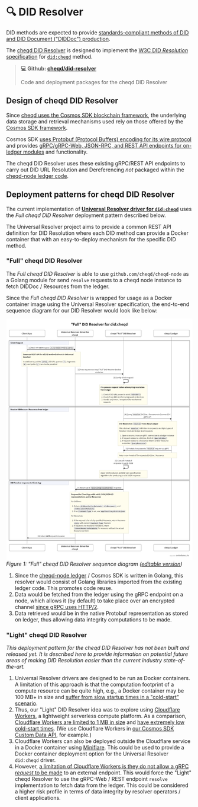 # 🔍 DID Resolver

DID methods are expected to provide [standards-compliant methods of DID and DID Document ("DIDDoc") production](https://w3c.github.io/did-core/#production-and-consumption).

The [cheqd DID Resolver](https://github.com/cheqd/did-resolver) is designed to implement the [W3C DID *Resolution* specification](https://w3c-ccg.github.io/did-resolution/) for [`did:cheqd`](https://docs.cheqd.io/node/architecture/adr-list/adr-002-cheqd-did-method) method.

> **💻 Github: [cheqd/did-resolver](https://github.com/cheqd/did-resolver/)**
>
> Code and deployment packages for the cheqd DID Resolver

## Design of cheqd DID Resolver

Since [cheqd uses the Cosmos SDK blockchain framework](https://blog.cheqd.io/why-cheqd-has-joined-the-cosmos-4db8845722c5), the underlying data storage and retrieval mechanisms used rely on those offered by the [Cosmos SDK framework](https://docs.cosmos.network/master/intro/overview.html).

Cosmos SDK [uses Protobuf (Protocol Buffers) encoding for its wire protocol](https://docs.cosmos.network/master/core/encoding.html) and provides [gRPC/gRPC-Web, JSON-RPC, and REST API endpoints for on-ledger modules](https://docs.cosmos.network/master/core/grpc_rest.html) and functionality.

The cheqd DID Resolver uses these existing gRPC/REST API endpoints to carry out DID URL Resolution and Dereferencing *not* packaged within the [cheqd-node ledger code](https://github.com/cheqd/cheqd-node).

## Deployment patterns for cheqd DID Resolver

The current implementation of **[Universal Resolver driver for `did:cheqd`](https://github.com/decentralized-identity/universal-resolver)** uses the *Full cheqd DID Resolver* deployment pattern described below.

The Universal Resolver project aims to provide a common REST API definition for DID Resolution where each DID method can provide a Docker container that with an easy-to-deploy mechanism for the specific DID method.

### "Full" cheqd DID Resolver

The *Full cheqd DID Resolver* is able to use `github.com/cheqd/cheqd-node` as a Golang module for send `resolve` requests to a cheqd node instance to fetch DIDDoc / Resources from the ledger.

Since the *Full cheqd DID Resolver* is wrapped for usage as a Docker container image using the Universal Resolver specification, the end-to-end sequence diagram for our DID Resolver would look like below:

![*Full cheqd DID Resolver* sequence diagram](../.gitbook/assets/cheqd-full-did-resolver-sequence-diagram.png)
*Figure 1: "Full" cheqd DID Resolver sequence diagram ([editable version](https://swimlanes.io/u/CE_Rjphs9?rev=7))*

1. Since the [cheqd-node ledger](https://github.com/cheqd/cheqd-node) / Cosmos SDK is written in Golang, this resolver would consist of Golang libraries imported from the existing ledger code. This promotes code reuse.
2. Data would be fetched from the ledger using the gRPC endpoint on a node, which allows it (by default) to take place over an encrypted channel [since gRPC uses HTTP/2](https://grpc.io/).
3. Data retrieved would be in the native Protobuf representation as stored on ledger, thus allowing data integrity computations to be made.

### "Light" cheqd DID Resolver

*This deployment pattern for the cheqd DID Resolver has not been built and released yet. It is described here to provide information on potential future areas of making DID Resolution easier than the current industry state-of-the-art.*

1. Universal Resolver drivers are designed to be run as Docker containers. A limitation of this approach is that the computation footprint of a compute resource can be quite high, e.g., a Docker container may be 100 MB+ in size and [suffer from slow startup times in a "cold-start" scenario](https://mikhail.io/serverless/coldstarts/aws/).
2. Thus, our "Light" DID Resolver idea was to explore using [Cloudflare Workers](https://workers.cloudflare.com/), a lightweight serverless compute platform. As a comparison, [Cloudflare Workers are limited to 1 MB in size](https://developers.cloudflare.com/workers/platform/limits/) and [have extremely low cold-start times](https://blog.cloudflare.com/eliminating-cold-starts-with-cloudflare-workers/). (We use Cloudflare Workers in [our Cosmos SDK Custom Data API](https://github.com/cheqd/data-api), for example.)
3. Cloudflare Workers can also be deployed outside the Cloudflare service in a Docker container using [Miniflare](https://miniflare.dev/). This could be used to provide a Docker container deployment option for the Universal Resolver `did:cheqd` driver.
4. However, [a limitation of Cloudflare Workers is they do not allow a gRPC *request* to be made](https://community.cloudflare.com/t/can-i-make-a-grpc-request-from-a-worker/157450/4) to an external endpoint. This would force the "Light" cheqd Resolver to use the gRPC-Web / REST endpoint `resolve` implementation to fetch data from the ledger. This could be considered a higher risk profile in terms of data integrity by resolver operators / client applications.
